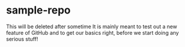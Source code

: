 # sample-repo
This will be deleted after sometime
It is mainly meant to test out a new feature of GitHub and to get our basics right, before we start doing any serious stuff!
